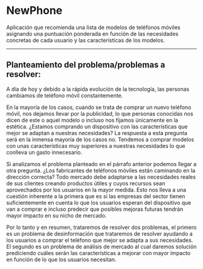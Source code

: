 # NewPhone

Aplicación que recomienda una lista de modelos de teléfonos móviles asignando una puntuación ponderada en función de las necesidades concretas de cada usuario y las características de los modelos.

---
## Planteamiento del problema/problemas a resolver:

A día de hoy y debido a la rápida evolución de la tecnología, las personas cambiamos de teléfono móvil constantemente. 

En la mayoría de los casos, cuando se trata de comprar un nuevo teléfono móvil, nos dejamos llevar por la publicidad, lo que personas conocidas nos dicen de este o aquel modelo o incluso nos fijamos únicamente en la estética. ¿Estamos comprando un dispositivo con las características que mejor se adaptan a nuestras necesidades? La respuesta a esta pregunta será en la inmensa mayoría de los casos no. Tendemos a comprar modelos con unas características muy superiores a nuestras necesidades lo que conlleva un gasto innecesario.

Si analizamos el problema planteado en el párrafo anterior podemos llegar a otra pregunta. ¿Los fabricantes de teléfonos móviles están caminando en la dirección correcta? Todo mercado debe adaptarse a las necesidades reales de sus clientes creando productos útiles y cuyos recursos sean aprovechados por los usuarios en la mayor medida. Esto nos lleva a una cuestión inherente a la primera que es si las empresas del sector tienen suficientemente en cuenta lo que los usuarios esperan del dispositivo que van a comprar e incluso predecir que posibles mejoras futuras tendrán mayor impacto en su nicho de mercado.

Por lo tanto y en resumen, trataremos de resolver dos problemas, el primero es un problema de desinformación que trataremos de resolver ayudando a los usuarios a comprar el teléfono que mejor se adapta a sus necesidades. El segundo es un problema de análisis de mercado al cual daremos solución prediciendo cuáles serán las características a mejorar con mayor impacto en función de lo que los usuarios necesitan. 


